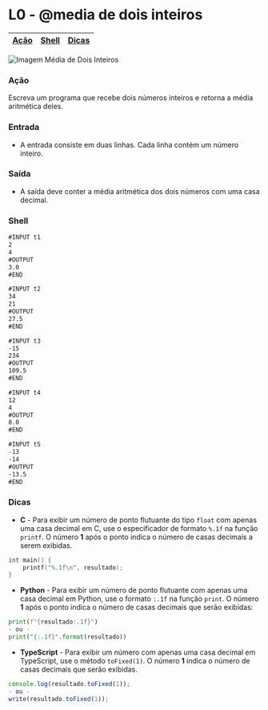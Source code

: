 # L0 - @media de dois inteiros

[Ação](#ação) | [Shell](#shell) | [Dicas](#dicas)
-- | -- | --

![Imagem Média de Dois Inteiros](https://raw.githubusercontent.com/qxcodefup/arcade/master/base/media/cover.jpg)

### Ação

Escreva um programa que recebe dois números inteiros e retorna a média aritmética
deles.

### Entrada

- A entrada consiste em duas linhas. Cada linha contém um número inteiro.

### Saída

- A saída deve conter a média aritmética dos dois números com uma casa decimal.


### Shell

```txt
#INPUT t1
2
4
#OUTPUT
3.0
#END

#INPUT t2
34
21
#OUTPUT
27.5
#END

#INPUT t3
-15
234
#OUTPUT
109.5
#END

#INPUT t4
12
4
#OUTPUT
8.0
#END

#INPUT t5
-13
-14
#OUTPUT
-13.5
#END
```

### Dicas

- **C** - Para exibir um número de ponto flutuante do tipo `float` com apenas uma casa decimal em C, use o especificador de formato `%.1f` na função `printf`. O número **1** após o ponto indica o número de casas decimais a serem exibidas.
``` c
int main() {
    printf("%.1f\n", resultado);
}
```

- **Python** - Para exibir um número de ponto flutuante com apenas uma casa decimal em Python, use o formato `:.1f` na função `print`. O número **1** após o ponto indica o número de casas decimais que serão exibidas:
``` python
print(f"{resultado:.1f}")
- ou -
print("{:.1f}".format(resultado))
```

- **TypeScript** - Para exibir um número com apenas uma casa decimal em TypeScript, use o método `toFixed(1)`. O número **1** indica o número de casas decimais que serão exibidas.
``` ts
console.log(resultado.toFixed(1)); 
- ou -
write(resultado.toFixed(1));
```